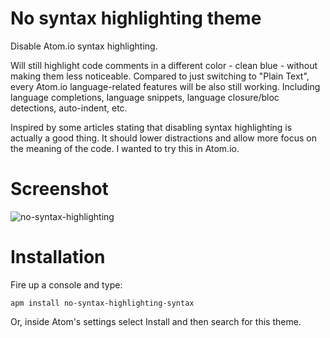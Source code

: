 # No syntax highlighting theme

Disable Atom.io syntax highlighting.

Will still highlight code comments in a different color - clean blue - without making them less noticeable. Compared to just switching to "Plain Text", every Atom.io language-related features will be also still working. Including language completions, language snippets, language closure/bloc detections, auto-indent, etc.

Inspired by some articles stating that disabling syntax highlighting is actually a good thing. It should lower distractions and allow more focus on the meaning of the code. I wanted to try this in Atom.io.

# Screenshot

![no-syntax-highlighting](https://cloud.githubusercontent.com/assets/307597/14003310/8f68c9e6-f11f-11e5-88d2-c59dc190601e.png)

# Installation

Fire up a console and type:

```shell
apm install no-syntax-highlighting-syntax
```

Or, inside Atom's settings select Install and then search for this theme.
